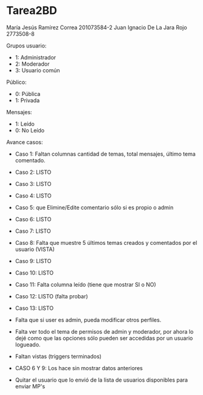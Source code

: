Tarea2BD
========

María Jesús Ramírez Correa 201073584-2
Juan Ignacio De La Jara Rojo 2773508-8


Grupos usuario:
- 1: Administrador
- 2: Moderador
- 3: Usuario común

Público:
- 0: Pública
- 1: Privada

Mensajes:
- 1: Leído
- 0: No Leído

Avance casos:

- Caso 1: Faltan columnas cantidad de temas, total mensajes, último tema comentado.
- Caso 2: LISTO
- Caso 3: LISTO
- Caso 4: LISTO
- Caso 5: que Elimine/Edite comentario sólo si es propio o admin
- Caso 6: LISTO
- Caso 7: LISTO
- Caso 8: Falta que muestre 5 últimos temas creados y comentados por el usuario (VISTA)
- Caso 9: LISTO
- Caso 10: LISTO
- Caso 11: Falta columna leído (tiene que mostrar SI o NO)
- Caso 12: LISTO (falta probar)
- Caso 13: LISTO

- Falta que si user es admin, pueda modificar otros perfiles.

- Falta ver todo el tema de permisos de admin y moderador, por ahora lo dejé como que las opciones sólo pueden ser accedidas por un
usuario logueado.

- Faltan vistas (triggers terminados)

- CASO 6 Y 9: Los hace sin mostrar datos anteriores

- Quitar el usuario que lo envió de la lista de usuarios disponibles para enviar MP's


